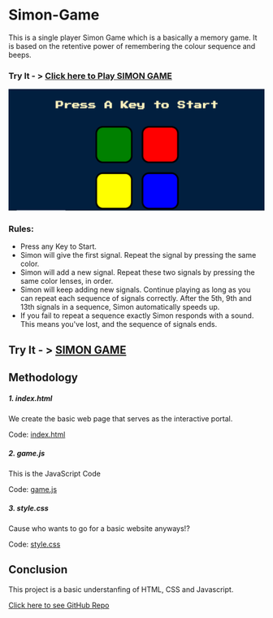 # Simon-Game
This is a single player Simon Game which is a basically a memory game. It is based on the retentive power of remembering the colour sequence and beeps. 

### Try It - > [Click here to Play SIMON GAME](https://manjari-99.github.io/Simon-Game/)

![](/simon_img/website.png)

### Rules:
* Press any Key to Start.
* Simon will give the first signal. Repeat the signal by pressing the same color.
* Simon will add a new signal. Repeat these two signals by pressing the same color lenses, in order.
* Simon will keep adding new signals. Continue playing as long as you can repeat each sequence of signals correctly. After the 5th, 9th and 13th signals in a sequence, Simon automatically speeds up.
* If you fail to repeat a sequence exactly Simon responds with a sound. This means you've lost, and the sequence of signals ends.

## Try It - > [SIMON GAME](https://manjari-99.github.io/Simon-Game/)

## Methodology 

##### 1. index.html 

We create the basic web page that serves as the interactive portal.

Code: [index.html](index.html)

##### 2. game.js

This is the JavaScript Code

Code: [game.js](game.js)

##### 3. style.css

Cause who wants to go for a basic website anyways!?

Code: [style.css](style.css)

## Conclusion 

This project is a basic understanfing of HTML, CSS and Javascript. 

[Click here to see GitHub Repo](https://github.com/Manjari-99/Simon-Game.git)
